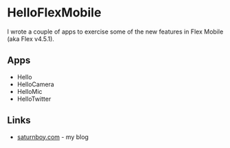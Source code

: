 HelloFlexMobile
===============

I wrote a couple of apps to exercise some of the new features in Flex Mobile
(aka Flex v4.5.1).

Apps
----

* Hello
* HelloCamera
* HelloMic
* HelloTwitter

Links
-----
* [saturnboy.com](http://saturnboy.com/) - my blog

